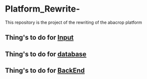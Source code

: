 # Platform_Rewrite-
This repository is the project of the rewriting of the abacrop platform 



## Thing's to do for [Input](https://github.com/abacropsEMP-Louis/Platform_Rewrite-/tree/main/Input)


## Thing's to do for [database](https://github.com/abacropsEMP-Louis/Platform_Rewrite-/tree/main/DataBase)


## Thing's to do for [BackEnd](https://github.com/abacropsEMP-Louis/Platform_Rewrite-/tree/main/BackEnd)
